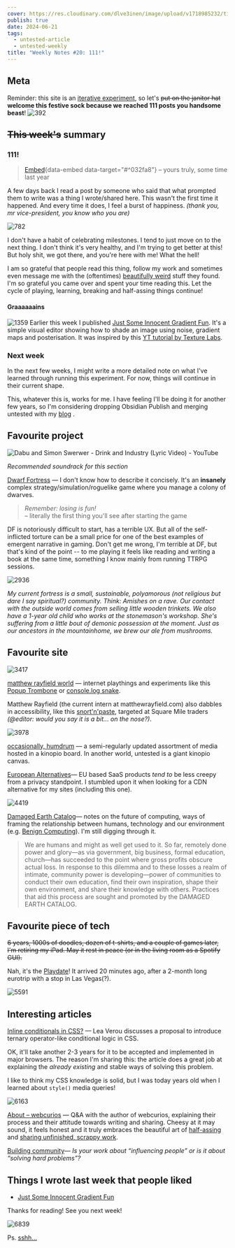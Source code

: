 ```yaml
---
cover: https://res.cloudinary.com/dlve3inen/image/upload/v1718985232/til-60-cover_yi1uhy.webp
publish: true
date: 2024-06-21
tags:
  - untested-article
  - untested-weekly
title: "Weekly Notes #20: 111!"
---
```

## Meta

Reminder: this site is an [iterative experiment](<../../../111>), so let's ~~put on the janitor hat~~ **welcome this festive sock because we reached 111 posts you handsome beast**!
![392](60/celebratory-sock.webp)


## ~~This week's~~ summary

### 111! 

> [Embed](<../../../111>){data-embed data-target="#^032fa8"}
> – yours truly, some time last year

A few days back I read a post by someone who said that what prompted them to write was a thing I wrote/shared here. This wasn't the first time it happened. And every time it does, I feel a burst of happiness. *(thank you, mr vice-president, you know who you are)*

![782](60/luna-and-mango-and-i.webp)

I don't have a habit of celebrating milestones. I tend to just move on to the next thing. I don't think it's very healthy, and I'm trying to get better at this! But holy shit, we got there, and you're here with me! What the hell!

I am so grateful that people read this thing, follow my work and sometimes even message me with the (oftentimes) [beautifully weird](<../../../beautifully weird>) stuff they found. I'm so grateful you came over and spent your time reading this. Let the cycle of playing, learning, breaking and half-assing things continue!

#### Graaaaaains

![1359](../../innocent-gradient-fun.webp)
Earlier this week I published [Just Some Innocent Gradient Fun](<../../../Just Some Innocent Gradient Fun>). It's a simple visual editor showing how to shade an image using noise, gradient maps and posterisation. It was inspired by this [YT tutorial by Texture Labs](https://www.youtube.com/watch?v=1poWgZWpsiY).

### Next week

In the next few weeks, I might write a more detailed note on what I've learned through running this experiment. For now, things will continue in their current shape.

This, whatever this is, works for me. I have feeling I'll be doing it for another few years, so I'm considering dropping Obsidian Publish and merging untested with my [blog](https://sonnet.io) .

## Favourite project

![Dabu and Simon Swerwer - Drink and Industry (Lyric Video) - YouTube](https://youtu.be/W2Df3_k9PGM?list=OLAK5uy_n5khwuqZ3VzMmEXPRJHCuanEQuoxU5OQs&t=60)

*Recommended soundrack for this section*

[Dwarf Fortress](https://www.bay12games.com/dwarves/) — I don't know how to describe it concisely. It's an **insanely** complex strategy/simulation/roguelike game where you manage a colony of dwarves. 

> *Remember: losing is fun!*  
> – literally the first thing you'll see after starting the game

DF is notoriously difficult to start, has a terrible UX. But all of the self-inflicted torture can be a small price for one of the best examples of emergent narrative in gaming. Don't get me wrong, I'm terrible at DF, but that's kind of the point -- to me playing it feels like reading and writing a book at the same time, something I know mainly from running TTRPG sessions.

![2936](60/dwarf-fortress.webp)

*My current fortress is a small, sustainable, polyamorous (not religious but dare I say spiritual?) community. Think: Amishes on a rave. Our contact with the outside world comes from selling little wooden trinkets. We also have a 1-year old child who works at the stonemason's workshop. She's suffering from a little bout of demonic possession at the moment. Just as our ancestors in the mountainhome, we brew our ale from mushrooms.*

## Favourite site

![3417](60/matthew-rayfield.webp)

[matthew rayfield world](https://matthewrayfield.com/?hidden=true) — internet playthings and experiments like this [Popup Trombone](https://matthewrayfield.com/goodies/popup-trombone/) or  [console.log snake](https://matthew.rayfield.world/goodies/inspect-this-snake/). 

Matthew Rayfield (the current intern at matthewrayfield.com) also dabbles in accessibility, like this [snort'n'paste](https://matthewrayfield.com/projects/snort-n-paste/), targeted at Square Mile traders *(@editor: would you say it is a bit... on the nose?)*.

![3978](60/humdrum.webp)

[occasionally, humdrum](https://kinopio.club/yUa1agMD1UF1TFCHDoVgO) — a semi-regularly updated assortment of media hosted in a kinopio board. In another world, untested is a giant kinopio canvas.

[European Alternatives](https://european-alternatives.eu/)— EU based SaaS products *tend to* be less creepy from a privacy standpoint. I stumbled upon it when looking for a CDN alternative for my sites (including this one).

![4419](60/damaged-earth.webp)

[Damaged Earth Catalog](https://damaged.bleu255.com)— notes on the future of computing, ways of framing the relationship between humans, technology and our environment (e.g. [Benign Computing](https://damaged.bleu255.com/Benign_Computing/)). I'm still digging through it.

> We are humans and might as well get used to it. So far, remotely done power and glory—as via government, big business, formal education, church—has succeeded to the point where gross profits obscure actual loss. In response to this dilemma and to these losses a realm of intimate, community power is developing—power of communities to conduct their own education, find their own inspiration, shape their own environment, and share their knowledge with others. Practices that aid this process are sought and promoted by the DAMAGED EARTH CATALOG.

## Favourite piece of tech

~~6 years, 1000s of doodles, dozen of t-shirts, and a couple of games later, I'm retiring my iPad. May it rest in peace (or in the living room as a Spotify GUI).~~

Nah, it's the [Playdate](https://play.date)! It arrived 20 minutes ago, after a 2-month long eurotrip with a stop in Las Vegas(?).

![5591](60/playdate-vegas.webp)

## Interesting articles

[Inline conditionals in CSS?](https://lea.verou.me/blog/2024/css-conditionals/) — Lea Verou discusses a  proposal to introduce ternary operator-like conditional logic in CSS. 

OK, it'll take another 2-3 years for it to be accepted and implemented in major browsers. The reason I'm sharing this: the article does a great job at explaining the *already existing* and stable ways of solving this problem.

I like to think my CSS knowledge is solid, but I was today years old when I learned about `style()` media queries! 

![6163](60/mouse-separator.webp)

[About – webcurios](https://webcurios.co.uk/about/) — Q&A with the author of webcurios, explaining their process and their attitude towards writing and sharing. Cheesy at it may sound, it feels honest and it truly embraces the beautiful art of [half-assing](<../../../Half-ass it>) and [sharing unfinished, scrappy work](<../../../Share your unfinished, scrappy work>). 

[Building community](https://www.todepond.com/wikiblogarden/blending/goals/community/)— *Is your work about “influencing people” or is it about “solving hard problems”?*

## Things I wrote last week that people liked

- [Just Some Innocent Gradient Fun](<../../../Just Some Innocent Gradient Fun>)

Thanks for reading! See you next week!

![6839](60/mouse-footer.webp)

Ps. [sshh...](https://www.youtube.com/watch?v=lr_vl62JblQ)